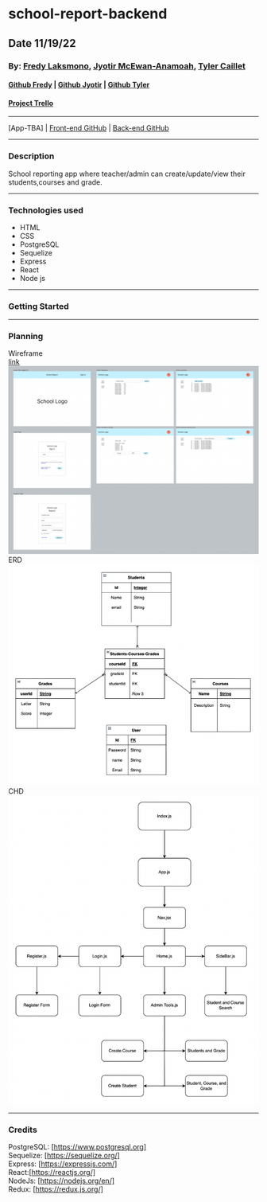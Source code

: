 # school-report-backend
## Date 11/19/22
### By: [Fredy Laksmono](https://www.linkedin.com/in/fredy-laksmono/), [Jyotir McEwan-Anamoah](https://www.linkedin.com/in/jyotir-mcewan-anamoah-638b38183/), [Tyler Caillet](https://www.linkedin.com/in/tyler-caillet/)

#### [Github Fredy](https://github.com/fredy-laksmono) | [Github Jyotir](https://github.com/devopsjyotir) | [Github Tyler](https://github.com/tylercaillet)
#### [Project Trello](https://trello.com/b/AJO4a4SR/hackathon)

---

[App-TBA] | [Front-end GitHub](https://github.com/tylercaillet/school-report-frontend) | [Back-end GitHub](https://github.com/fredy-laksmono/school-report-backend)

---

### Description
School reporting app where teacher/admin can create/update/view their students,courses and grade.

***

### Technologies used

* HTML
* CSS
* PostgreSQL
* Sequelize
* Express
* React
* Node js

***

### Getting Started

***

### Planning
Wireframe   
[link](https://www.figma.com/file/sFjDwZ8pAwtRed7PH3ydWY/Wireframe-Kit-(Community)?node-id=12805%3A646&t=ThY4IK6GPmfJGau7-1)   
![wirefrane](./assets/school-report-wireframe.png)   
ERD   
![entity relationship diagram](./assets/school-report-erd.png)
CHD   
![component hierarchy diagram](./assets/school-report-chd.png)

***

### Credits

PostgreSQL: [https://www.postgresql.org]   
Sequelize: [https://sequelize.org/]  
Express: [https://expressjs.com/]   
React:[https://reactjs.org/]   
NodeJs: [https://nodejs.org/en/]   
Redux: [https://redux.js.org/]    
